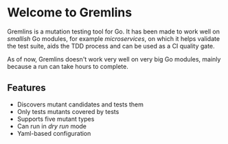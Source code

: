# Welcome to Gremlins

Gremlins is a mutation testing tool for Go. It has been made to work well on _smallish_ Go modules, for example
_microservices_, on which it helps validate the test suite, aids the TDD process and can be used as a CI quality gate.

As of now, Gremlins doesn't work very well on very big Go modules, mainly because a run can take hours to complete.

## Features

- Discovers mutant candidates and tests them
- Only tests mutants covered by tests
- Supports five mutant types
- Can run in _dry run_ mode
- Yaml-based configuration